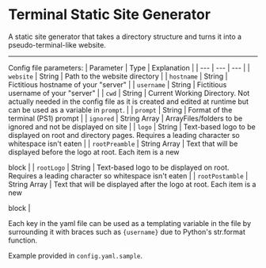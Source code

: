 # Terminal Static Site Generator
A static site generator that takes a directory structure and turns it into a pseudo-terminal-like website.

---

Config file parameters:
| Parameter | Type | Explanation |
| --- | --- | --- |
| `website` 		| String 		| Path to the website directory |
| `hostname` 		| String 		| Fictitious hostname of your "server" |
| `username` 		| String 		| Fictitious username of your "server" |
| `cwd` 			| String 		| Current Working Directory.  Not actually needed in the config file as it is created and edited at runtime but can be used as a variable in `prompt`. |
| `prompt` 			| String 		| Format of the terminal (PS1) prompt |
| `ignored` 		| String Array 	| ArrayFiles/folders to be ignored and not be displayed on site |
| `logo` 			| String		| Text-based logo to be displayed on root and directory pages.  Requires a leading character so whitespace isn't eaten |
| `rootPreamble` 	| String Array 	| Text that will be displayed before the logo at root.  Each item is a new <p> block |
| `rootLogo` 		| String 		| Text-based logo to be displayed on root.  Requires a leading character so whitespace isn't eaten |
| `rootPostamble` 	| String Array 	| Text that will be displayed after the logo at root.  Each item is a new <p> block |

Each key in the yaml file can be used as a templating variable in the file by surrounding it with braces such as `{username}` due to Python's str.format function.

Example provided in `config.yaml.sample`.
